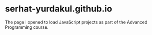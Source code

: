 # serhat-yurdakul.github.io

The page I opened to load JavaScript projects as part of the Advanced Programming course.
